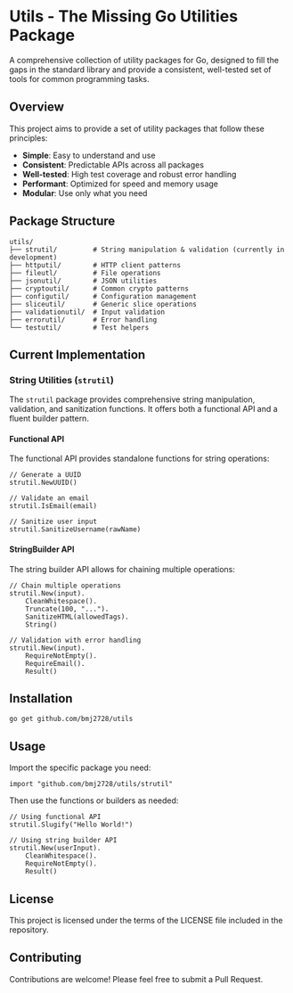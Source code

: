 # Utils - The Missing Go Utilities Package

A comprehensive collection of utility packages for Go, designed to fill the gaps in the standard library and provide a consistent, well-tested set of tools for common programming tasks.

## Overview

This project aims to provide a set of utility packages that follow these principles:

- **Simple**: Easy to understand and use
- **Consistent**: Predictable APIs across all packages
- **Well-tested**: High test coverage and robust error handling
- **Performant**: Optimized for speed and memory usage
- **Modular**: Use only what you need

## Package Structure

```
utils/
├── strutil/         # String manipulation & validation (currently in development)
├── httputil/        # HTTP client patterns
├── fileutl/         # File operations
├── jsonutil/        # JSON utilities
├── cryptoutil/      # Common crypto patterns
├── configutil/      # Configuration management
├── sliceutil/       # Generic slice operations
├── validationutil/  # Input validation
├── errorutil/       # Error handling
└── testutil/        # Test helpers
```

## Current Implementation

### String Utilities (`strutil`)

The `strutil` package provides comprehensive string manipulation, validation, and sanitization functions. It offers both a functional API and a fluent builder pattern.

#### Functional API

The functional API provides standalone functions for string operations:

```
// Generate a UUID
strutil.NewUUID()

// Validate an email
strutil.IsEmail(email)

// Sanitize user input
strutil.SanitizeUsername(rawName)
```

#### StringBuilder API

The string builder API allows for chaining multiple operations:

```
// Chain multiple operations
strutil.New(input).
    CleanWhitespace().
    Truncate(100, "...").
    SanitizeHTML(allowedTags).
    String()

// Validation with error handling
strutil.New(input).
    RequireNotEmpty().
    RequireEmail().
    Result()
```

## Installation

```
go get github.com/bmj2728/utils
```

## Usage

Import the specific package you need:

```
import "github.com/bmj2728/utils/strutil"
```

Then use the functions or builders as needed:

```
// Using functional API
strutil.Slugify("Hello World!")

// Using string builder API
strutil.New(userInput).
    CleanWhitespace().
    RequireNotEmpty().
    Result()
```

## License

This project is licensed under the terms of the LICENSE file included in the repository.

## Contributing

Contributions are welcome! Please feel free to submit a Pull Request.
